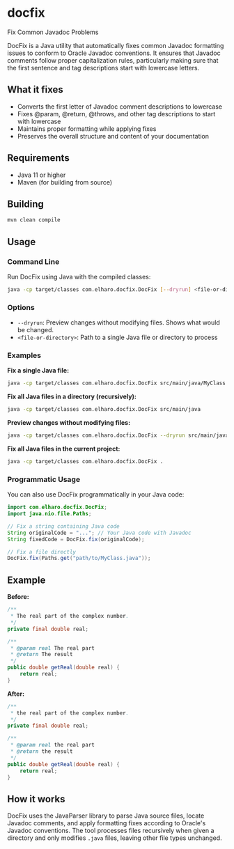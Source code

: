 # docfix
Fix Common Javadoc Problems

DocFix is a Java utility that automatically fixes common Javadoc formatting issues to conform to Oracle Javadoc conventions. It ensures that Javadoc comments follow proper capitalization rules, particularly making sure that the first sentence and tag descriptions start with lowercase letters.

## What it fixes

- Converts the first letter of Javadoc comment descriptions to lowercase
- Fixes @param, @return, @throws, and other tag descriptions to start with lowercase
- Maintains proper formatting while applying fixes
- Preserves the overall structure and content of your documentation

## Requirements

- Java 11 or higher
- Maven (for building from source)

## Building

```bash
mvn clean compile
```

## Usage

### Command Line

Run DocFix using Java with the compiled classes:

```bash
java -cp target/classes com.elharo.docfix.DocFix [--dryrun] <file-or-directory>
```

### Options

- `--dryrun`: Preview changes without modifying files. Shows what would be changed.
- `<file-or-directory>`: Path to a single Java file or directory to process

### Examples

**Fix a single Java file:**
```bash
java -cp target/classes com.elharo.docfix.DocFix src/main/java/MyClass.java
```

**Fix all Java files in a directory (recursively):**
```bash
java -cp target/classes com.elharo.docfix.DocFix src/main/java
```

**Preview changes without modifying files:**
```bash
java -cp target/classes com.elharo.docfix.DocFix --dryrun src/main/java
```

**Fix all Java files in the current project:**
```bash
java -cp target/classes com.elharo.docfix.DocFix .
```

### Programmatic Usage

You can also use DocFix programmatically in your Java code:

```java
import com.elharo.docfix.DocFix;
import java.nio.file.Paths;

// Fix a string containing Java code
String originalCode = "..."; // Your Java code with Javadoc
String fixedCode = DocFix.fix(originalCode);

// Fix a file directly
DocFix.fix(Paths.get("path/to/MyClass.java"));
```

## Example

**Before:**
```java
/**
 * The real part of the complex number.
 */
private final double real;

/**
 * @param real The real part
 * @return The result
 */
public double getReal(double real) {
    return real;
}
```

**After:**
```java
/**
 * the real part of the complex number.
 */
private final double real;

/**
 * @param real the real part
 * @return the result
 */
public double getReal(double real) {
    return real;
}
```

## How it works

DocFix uses the JavaParser library to parse Java source files, locate Javadoc comments, and apply formatting fixes according to Oracle's Javadoc conventions. The tool processes files recursively when given a directory and only modifies `.java` files, leaving other file types unchanged.
